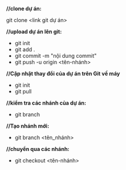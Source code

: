 **//clone dự án:**

git clone <link git dự án>

**//upload dự án lên git:**
- git init
- git add .
- git commit -m "nội dung commit"
- git push -u origin <tên-nhánh>

**//Cập nhật thay đổi của dự án trên Git về máy**
- git init
- git pull

**//kiểm tra các nhánh của dự án:**
- git branch

**//Tạo nhánh mới:**
- git branch <tên_nhánh>

**//chuyển qua các nhánh:**
- git checkout <tên-nhánh>
